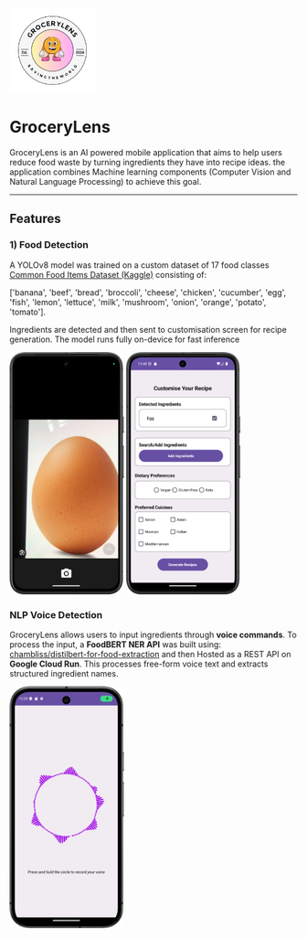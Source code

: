 
<img src="images/logo.png" width="150" />

# GroceryLens 

GroceryLens is an AI powered mobile application that aims to help users reduce 
food waste by turning ingredients they have into recipe ideas.
the application combines Machine learning components (Computer Vision and Natural Language Processing)
to achieve this goal.

---
## Features

### 1) Food Detection

A YOLOv8 model was trained on a custom dataset of 17 food classes [Common Food Items Dataset (Kaggle)](https://www.kaggle.com/datasets/michaelorebela/common-food-items-dataset)
consisting of:

['banana', 'beef', 'bread', 'broccoli', 'cheese', 'chicken', 'cucumber', 'egg', 'fish', 'lemon', 'lettuce', 'milk', 
'mushroom', 'onion', 'orange', 'potato', 'tomato'].

Ingredients are detected and then sent to customisation screen for recipe generation.
The model runs fully on-device for fast inference

<p float="left">
  <img src="images/camera.png" width="200" />
  <img src="images/selection.png" width="200" />
</p>

### NLP Voice Detection

GroceryLens allows users to input ingredients through **voice commands**.
To process the input, a **FoodBERT NER API** was built using:
[chambliss/distilbert-for-food-extraction](https://huggingface.co/chambliss/distilbert-for-food-extraction)
and then Hosted as a REST API on **Google Cloud Run**.
This processes free-form voice text and extracts structured ingredient names.

<img src="images/voiceinput.png" width="200" />









